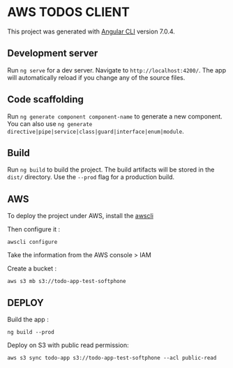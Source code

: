 # AWS TODOS CLIENT

This project was generated with [Angular CLI](https://github.com/angular/angular-cli) version 7.0.4.

## Development server

Run `ng serve` for a dev server. Navigate to `http://localhost:4200/`. The app will automatically reload if you change any of the source files.

## Code scaffolding

Run `ng generate component component-name` to generate a new component. You can also use `ng generate directive|pipe|service|class|guard|interface|enum|module`.

## Build

Run `ng build` to build the project. The build artifacts will be stored in the `dist/` directory. Use the `--prod` flag for a production build.

## AWS

To deploy the project under AWS, install the [awscli](https://aws.amazon.com/cli/?sc_channel=PS&sc_campaign=acquisition_IT&sc_publisher=google&sc_medium=english_command_line_b&sc_content=aws_cli_e&sc_detail=aws%20cli&sc_category=command_line&sc_segment=162172401058&sc_matchtype=e&sc_country=IT&s_kwcid=AL!4422!3!162172401058!e!!g!!aws%20cli&ef_id=CjwKCAjw6-_eBRBXEiwA-5zHaSR27hiqlA0LGDL91kpT2F11YJt9T9ZEzKtYqhqtVxEczOXsp6yk1RoC_AcQAvD_BwE:G:s)


Then configure it :

```
awscli configure
```
Take the information from the AWS console > IAM

Create a bucket :

```
aws s3 mb s3://todo-app-test-softphone
```

## DEPLOY

Build the app :

```
ng build --prod
```

Deploy on S3 with public read permission:
```
aws s3 sync todo-app s3://todo-app-test-softphone --acl public-read
```

